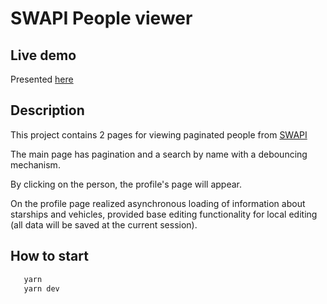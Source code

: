 # SWAPI People viewer

## Live demo

Presented [here](https://glowing-cheesecake-049a23.netlify.app)

## Description

This project contains 2 pages for viewing paginated people from [SWAPI](http://swapi.dev)

The main page has pagination and a search by name with a debouncing mechanism.

By clicking on the person, the profile's page will appear.

On the profile page realized asynchronous loading of information about starships and vehicles, provided base editing functionality for local editing (all data will be saved at the current session).

## How to start

```js
   yarn
   yarn dev
```
